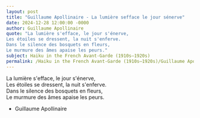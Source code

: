 ```yaml
---
layout: post
title: "Guillaume Apollinaire - La lumière sefface le jour sénerve"
date: 2024-12-28 12:00:00 -0000
author: Guillaume Apollinaire
quote: "La lumière s'efface, le jour s'énerve,  
Les étoiles se dressent, la nuit s'enferve.  
Dans le silence des bosquets en fleurs,  
Le murmure des âmes apaise les peurs."
subject: Haiku in the French Avant-Garde (1910s–1920s)
permalink: /Haiku in the French Avant-Garde (1910s–1920s)/Guillaume Apollinaire/Guillaume Apollinaire - La lumière sefface le jour sénerve
---
```


La lumière s'efface, le jour s'énerve,  
Les étoiles se dressent, la nuit s'enferve.  
Dans le silence des bosquets en fleurs,  
Le murmure des âmes apaise les peurs.

- Guillaume Apollinaire
